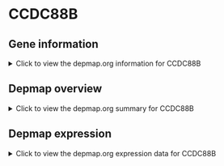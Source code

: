 <h1>CCDC88B</h1>

<h2>Gene information</h2>
<details>
  <summary>Click to view the depmap.org information for CCDC88B</summary>
  <iframe src="https://depmap.org/portal/gene/CCDC88B?tab=about" style="border:none;width:100%;height:800px"></iframe>
</details>

<h2>Depmap overview</h2>
<details>
  <summary>Click to view the depmap.org summary for CCDC88B</summary>
  <iframe src="https://depmap.org/portal/gene/CCDC88B?tab=overview" style="border:none;width:100%;height:800px"></iframe>
</details>

<h2>Depmap expression</h2>
<details>
  <summary>Click to view the depmap.org expression data for CCDC88B</summary>
  <iframe src="https://depmap.org/portal/gene/CCDC88B?tab=characterization" style="border:none;width:100%;height:800px"></iframe>
</details>


<!--
<h2>Reactome Pathway diagram</h2>
PNAME
-->


